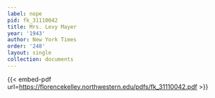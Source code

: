 ```yaml
---
label: nope
pid: fk_31110042
title: Mrs. Levy Mayer
year: '1943'
author: New York Times
order: '248'
layout: single
collection: documents
---
```



{{< embed-pdf url=https://florencekelley.northwestern.edu/pdfs/fk_31110042.pdf >}}